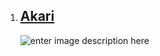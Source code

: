 
1. ## [Akari](https://drive.google.com/file/d/1LNVS_QuOMcx31yPOtYsX5spArFOqhJy5/view?usp=share_link)
   ![enter image description here](https://i.imgur.com/qW79Qcn.png)
